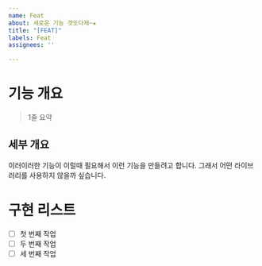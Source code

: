 ```yaml
---
name: Feat
about: 새로운 기능 겟또다제~★
title: "[FEAT]"
labels: Feat
assignees: ''

---
```


# 기능 개요

> 1줄 요약

## 세부 개요

이러이러한 기능이 이럴때 필요해서 이런 기능을 만들려고 합니다.
그래서 어떤 라이브러리를 사용하지 않을까 싶습니다.

# 구현 리스트

- [ ] 첫 번째 작업
- [ ] 두 번째 작업
- [ ] 세 번째 작업
